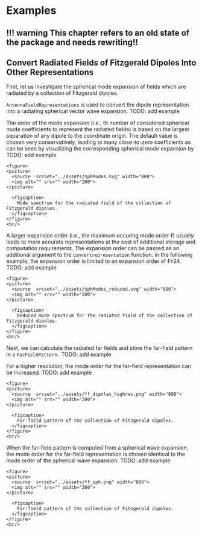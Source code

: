 # Examples

!!! warning
    This chapter refers to an old state of the package and needs rewriting!! 
---

## Convert Radiated Fields of Fitzgerald Dipoles Into Other Representations
First, let us investigate the spherical mode expansion of fields which are radiated by a collection of Fitzgerald dipoles. 

`AntennaFieldRepresentations` is used to convert the dipole representation into a radiating spherical vector wave expansion. 
TODO: add example

The order of the mode expansion (i.e., th number of considered spherical mode coefficients to represent the radiated fields) is based on the largest separation of any dipole to the coordinate origin. The default value is chosen very conservatively, leading to many close-to-zero coefficients as can be seen by visualizing the corresponding spherical mode expansion by
TODO: add example


```@raw html
<figure>
<picture>
  <source  srcset="../assets/sphModes.svg" width="800">
  <img alt="" src="" width="200">
</picture>

  <figcaption>
    Mode spectrum for the radiated field of the collection of Fitzgerald dipoles.
  </figcaption>
</figure>
<br/>
```
A larger expansion order (i.e., the maximum occuring mode order ℓ) usually leads to more accurate representations at the cost of additional storage and computation requirements. The expansion order can be passed as an additional argument to the `convertrepresentation` function. In the following example, the expansion order is limited to an expansion order of ℓ≤24.
TODO: add example

```@raw html
<figure>
<picture>
  <source  srcset="../assets/sphModes_reduced.svg" width="800">
  <img alt="" src="" width="200">
</picture>

  <figcaption>
    Reduced mode spectrum for the radiated field of the collection of Fitzgerald dipoles.
  </figcaption>
</figure>
<br/>
```


Next, we can calculate the radiated far fields and store the far-field pattern in a `FarFieldPattern.`
TODO: add example


For a higher resolution, the mode order for the far-field representation can be increased.
TODO: add example

```@raw html
<figure>
<picture>
  <source  srcset="../assets/ff_dipoles_highres.png" width="800">
  <img alt="" src="" width="200">
</picture>

  <figcaption>
    Far-field pattern of the collection of Fitzgerald dipoles.
  </figcaption>
</figure>
<br/>
```

When the far-field pattern is computed from a spherical wave expansion, the mode order for the far-field representation is chosen identical to the mode order of the spherical wave expansion.
TODO: add example

```@raw html
<figure>
<picture>
  <source  srcset="../assets/ff_sph.png" width="800">
  <img alt="" src="" width="200">
</picture>

  <figcaption>
    Far-field pattern of the collection of Fitzgerald dipoles.
  </figcaption>
</figure>
<br/>
```

